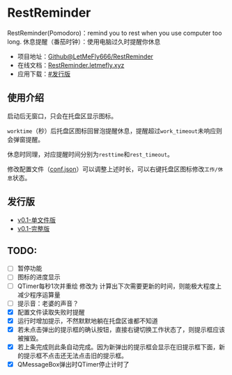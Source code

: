 # RestReminder

RestReminder(Pomodoro)：remind you to rest when you use computer too long. 休息提醒（番茄时钟）：使用电脑过久时提醒你休息

+ 项目地址：[Github@LetMeFly666/RestReminder](https://github.com/LetMeFly666/RestReminder)
+ 在线文档：[RestReminder.letmefly.xyz](https://restreminder.letmefly.xyz/)
+ 应用下载：[#发行版](#发行版)

## 使用介绍

启动后无窗口，只会在托盘区显示图标。

```worktime```（秒）后托盘区图标回冒泡提醒休息，提醒超过```work_timeout```未响应则会弹窗提醒。

休息时同理，对应提醒时间分别为```resttime```和```rest_timeout```。

修改配置文件（[conf.json](Settings/conf.json)）可以调整上述时长，可以右键托盘区图标修改```工作/休息```状态。

## 发行版

+ [v0.1-单文件版](https://github.com/LetMeFly666/RestReminder/releases/download/v0.1/v0.1-Win64-RestReminder.exe)
+ [v0.1-完整版](https://github.com/LetMeFly666/RestReminder/releases/download/v0.1/v0.1-Win64-RestReminder.zip)

## TODO:

- [ ] 暂停功能
- [ ] 图标的进度显示
- [ ] QTimer每秒1次并重绘 修改为 计算出下次需要更新的时间，则能极大程度上减少程序运算量
- [ ] 提示音：老婆的声音？
- [x] 配置文件读取失败时提醒
- [x] 运行时增加提示，不然默默地躺在托盘区谁都不知道
- [x] 若未点击弹出的提示框的确认按钮，直接右键切换工作状态了，则提示框应该被摧毁。
- [x] 若上条完成则此条自动完成。因为新弹出的提示框会显示在旧提示框下面，新的提示框不点击还无法点击旧的提示框。
- [x] QMessageBox弹出时QTimer停止计时了

